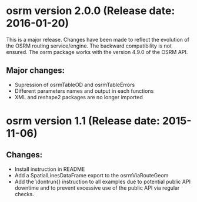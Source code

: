 # osrm version 2.0.0 (Release date: 2016-01-20)


This is a major release. Changes have been made to reflect the evolution of the OSRM routing service/engine.
The backward compatibility is not ensured. The osrm package works with the version 4.9.0 of the OSRM API.

## Major changes:
* Supression of osrmTableOD and osrmTableErrors
* Different parameters names and output in each functions
* XML and reshape2 packages are no longer imported






# osrm version 1.1 (Release date: 2015-11-06)

  
## Changes:
* Install instruction in README
* Add a SpatialLinesDataFrame export to the osrmViaRouteGeom
* Add the \dontrun{} instruction to all examples due to potential public API downtime and to prevent excessive use of the public API via  regular checks.
